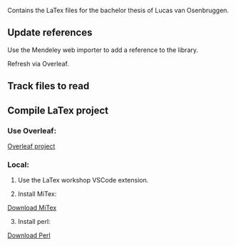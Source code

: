 Contains the LaTex files for the bachelor thesis of Lucas van Osenbruggen.

## Update references

Use the Mendeley web importer to add a reference to the library.

Refresh via Overleaf.

## Track files to read

## Compile LaTex project

### Use Overleaf:

[Overleaf project](https://www.overleaf.com/project/63d0f043a9db7b7953152609)

### Local:

1. Use the LaTex workshop VSCode extension.

2. Install MiTex:

[Download MiTex](https://miktex.org/download/ctan/systems/win32/miktex/setup/windows-x64/basic-miktex-22.10-x64.exe)

3. Install perl:

[Download Perl](https://strawberryperl.com/download/5.32.1.1/strawberry-perl-5.32.1.1-64bit.msi)
